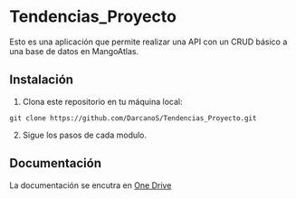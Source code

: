 # Tendencias_Proyecto

Esto es una aplicación que permite realizar una API con un CRUD básico a una base de datos en MangoAtlas.

## Instalación

1. Clona este repositorio en tu máquina local:

```
git clone https://github.com/DarcanoS/Tendencias_Proyecto.git
```

2. Sigue los pasos de cada modulo.

## Documentación

La documentación se encutra en [One Drive](https://udistritaleduco-my.sharepoint.com/:f:/g/personal/spinillap_udistrital_edu_co/EiItmxQkPE1BvOo_a009dMwBCdSSIevmoxmX-1yOb8pjaw?e=w3AuaN)
